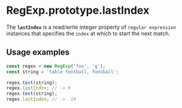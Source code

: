 # RegExp.prototype.lastIndex

The **`lastIndex`** is a read/write integer property of `regular expression` instances that specifies the `index` at which to start the next match.

## Usage examples

```js
const regex = new RegExp('foo', 'g');
const string = 'table football, foosball';

regex.test(string);
regex.lastIndex; // -> 9
regex.test(string);
regex.lastIndex; // ->  19
```
